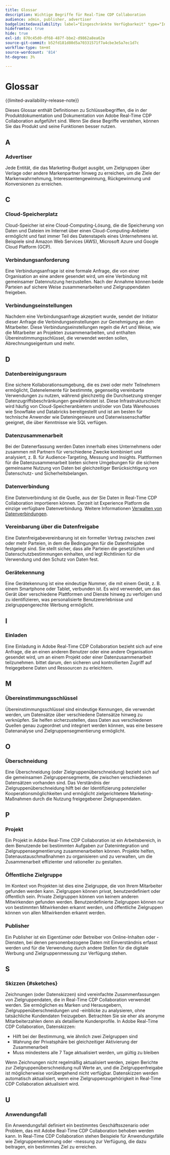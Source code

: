 ```yaml
---
title: Glossar
description: Wichtige Begriffe für Real-Time CDP Collaboration
audience: admin, publisher, advertiser
badgelimitedavailability: label="Eingeschränkte Verfügbarkeit" type="Informative" url="https://helpx.adobe.com/legal/product-descriptions/real-time-customer-data-platform-collaboration.html newtab=true"
hidefromtoc: true
hide: true
exl-id: 870c45d0-df68-487f-bbe2-d9862a8ea62e
source-git-commit: b52fd181d80d5a70331571f7a4cbe3e5a7ec1d7c
workflow-type: tm+mt
source-wordcount: '814'
ht-degree: 3%

---
```


# Glossar

{{limited-availability-release-note}}

Dieses Glossar enthält Definitionen zu Schlüsselbegriffen, die in der Produktdokumentation und Dokumentation von Adobe Real-Time CDP Collaboration aufgeführt sind. Wenn Sie diese Begriffe verstehen, können Sie das Produkt und seine Funktionen besser nutzen.

## A

### Advertiser

Jede Entität, die das Marketing-Budget ausgibt, um Zielgruppen über Verlage oder andere Markenpartner hinweg zu erreichen, um die Ziele der Markenwahrnehmung, Interessentengewinnung, Rückgewinnung und Konversionen zu erreichen.

## C

### Cloud-Speicherplatz

Cloud-Speicher ist eine Cloud-Computing-Lösung, die die Speicherung von Daten und Dateien im Internet über einen Cloud-Computing-Anbieter ermöglicht und fast immer Teil des Datenstapels eines Unternehmens ist. Beispiele sind Amazon Web Services (AWS), Microsoft Azure und Google Cloud Platform (GCP).

### Verbindungsanforderung

Eine Verbindungsanfrage ist eine formale Anfrage, die von einer Organisation an eine andere gesendet wird, um eine Verbindung mit gemeinsamer Datennutzung herzustellen. Nach der Annahme können beide Parteien auf sichere Weise zusammenarbeiten und Zielgruppendaten freigeben.

### Verbindungseinstellungen

Nachdem eine Verbindungsanfrage akzeptiert wurde, sendet der Initiator dieser Anfrage die Verbindungseinstellungen zur Genehmigung an den Mitarbeiter. Diese Verbindungseinstellungen regeln die Art und Weise, wie die Mitarbeiter an Projekten zusammenarbeiten, und enthalten Übereinstimmungsschlüssel, die verwendet werden sollen, Abrechnungseigentum und mehr.

<!--

### Crosswalk

An identity crosswalk is a tool used to connect different identifiers across datasets to enrich your audience data with additional attributes or dimensions. It creates a bridge between different data points, allowing for a more comprehensive and cohesive view of the data.

-->

## D

### Datenbereinigungsraum

Eine sichere Kollaborationsumgebung, die es zwei oder mehr Teilnehmern ermöglicht, Datenelemente für bestimmte, gegenseitig vereinbarte Verwendungen zu nutzen, während gleichzeitig die Durchsetzung strenger Datenzugriffsbeschränkungen gewährleistet ist. Diese Infrastrukturschicht wird häufig von Cloud-Speicheranbietern und/oder von Data Warehouses wie Snowflake und Databricks bereitgestellt und ist am besten für technische Anwender wie Dateningenieure und Datenwissenschaftler geeignet, die über Kenntnisse wie SQL verfügen.

### Datenzusammenarbeit

Bei der Datenerfassung werden Daten innerhalb eines Unternehmens oder zusammen mit Partnern für verschiedene Zwecke kombiniert und analysiert, z. B. für Audience-Targeting, Messung und Insights. Plattformen für die Datenzusammenarbeit bieten sichere Umgebungen für die sichere gemeinsame Nutzung von Daten bei gleichzeitiger Berücksichtigung von Datenschutz- und Sicherheitsbelangen.

### Datenverbindung

Eine Datenverbindung ist die Quelle, aus der Sie Daten in Real-Time CDP Collaboration importieren können. Derzeit ist Experience Platform die einzige verfügbare Datenverbindung. Weitere Informationen [Verwalten von Datenverbindungen](/help/guide/setup/manage-data-connection.md).

### Vereinbarung über die Datenfreigabe

Eine Datenfreigabevereinbarung ist ein formeller Vertrag zwischen zwei oder mehr Parteien, in dem die Bedingungen für die Datenfreigabe festgelegt sind. Sie stellt sicher, dass alle Parteien die gesetzlichen und Datenschutzbestimmungen einhalten, und legt Richtlinien für die Verwendung und den Schutz von Daten fest.

### Gerätekennung

Eine Gerätekennung ist eine eindeutige Nummer, die mit einem Gerät, z. B. einem Smartphone oder Tablet, verbunden ist. Es wird verwendet, um das Gerät über verschiedene Plattformen und Dienste hinweg zu verfolgen und zu identifizieren, was personalisierte Benutzererlebnisse und zielgruppengerechte Werbung ermöglicht.

## I

### Einladen

Eine Einladung in Adobe Real-Time CDP Collaboration bezieht sich auf eine Anfrage, die an einen anderen Benutzer oder eine andere Organisation gesendet wird, um an einem Projekt oder einer Datenzusammenarbeit teilzunehmen. bittet darum, den sicheren und kontrollierten Zugriff auf freigegebene Daten und Ressourcen zu erleichtern.

<!--

## J

### Join key

In the context of identity crosswalks, a join key is a unique identifier used to match and link different identifiers across datasets, enabling the integration and unification of audience data from various sources. For example, a hashed email (HEM) can be a join key.

-->

## M

### Übereinstimmungsschlüssel

Übereinstimmungsschlüssel sind eindeutige Kennungen, die verwendet werden, um Datensätze über verschiedene Datensätze hinweg zu verknüpfen. Sie helfen sicherzustellen, dass Daten aus verschiedenen Quellen genau zugeordnet und integriert werden können, was eine bessere Datenanalyse und Zielgruppensegmentierung ermöglicht.

## O

### Überschneidung

Eine Überschneidung (oder Zielgruppenüberschneidung) bezieht sich auf die gemeinsamen Zielgruppensegmente, die zwischen verschiedenen Datensätzen vorhanden sind. Das Verständnis der Zielgruppenüberschneidung hilft bei der Identifizierung potenzieller Kooperationsmöglichkeiten und ermöglicht zielgerichtetere Marketing-Maßnahmen durch die Nutzung freigegebener Zielgruppendaten.

## P

### Projekt

Ein Projekt in Adobe Real-Time CDP Collaboration ist ein Arbeitsbereich, in dem Benutzende bei bestimmten Aufgaben zur Datenintegration und Zielgruppensegmentierung zusammenarbeiten können. Projekte helfen, Datenaustauschmaßnahmen zu organisieren und zu verwalten, um die Zusammenarbeit effizienter und rationeller zu gestalten.

### Öffentliche Zielgruppe

Im Kontext von Projekten ist dies eine Zielgruppe, die von Ihrem Mitarbeiter gefunden werden kann. Zielgruppen können privat, benutzerdefiniert oder öffentlich sein. Private Zielgruppen können von keinem anderen Mitwirkenden gefunden werden. Benutzerdefinierte Zielgruppen können nur von bestimmten Mitwirkenden erkannt werden, und öffentliche Zielgruppen können von allen Mitwirkenden erkannt werden.

### Publisher

Ein Publisher ist ein Eigentümer oder Betreiber von Online-Inhalten oder -Diensten, bei denen personenbezogene Daten mit Einverständnis erfasst werden und für die Verwendung durch andere Stellen für die digitale Werbung und Zielgruppenmessung zur Verfügung stehen.

## S

### Skizzen {#sketches}

Zeichnungen (oder Datenskizzen) sind vereinfachte Zusammenfassungen von Zielgruppendaten, die in Real-Time CDP Collaboration verwendet werden. Sie ermöglichen es Marken und Herausgebern, Zielgruppenüberschneidungen und -einblicke zu analysieren, ohne tatsächliche Kundendaten freizugeben. Betrachten Sie sie eher als anonyme Mitarbeiterzahlen denn als detaillierte Kundenprofile.
In Adobe Real-Time CDP Collaboration, Datenskizzen:

* Hilft bei der Bestimmung, wie ähnlich zwei Zielgruppen sind
* Wahrung der Privatsphäre bei gleichzeitiger Aktivierung der Zusammenarbeit
* Muss mindestens alle 7 Tage aktualisiert werden, um gültig zu bleiben

Wenn Zeichnungen nicht regelmäßig aktualisiert werden, zeigen Berichte zur Zielgruppenüberschneidung null Werte an, und die Zielgruppenfreigabe ist möglicherweise vorübergehend nicht verfügbar. Datenskizzen werden automatisch aktualisiert, wenn eine Zielgruppenzugehörigkeit in Real-Time CDP Collaboration aktualisiert wird.

## U

### Anwendungsfall

Ein Anwendungsfall definiert ein bestimmtes Geschäftsszenario oder Problem, das mit Adobe Real-Time CDP Collaboration behoben werden kann. In Real-Time CDP Collaboration stehen Beispiele für Anwendungsfälle wie Zielgruppenerkennung oder -messung zur Verfügung, die dazu beitragen, ein bestimmtes Ziel zu erreichen.
